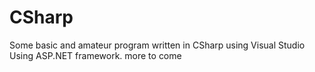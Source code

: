 # CSharp
Some basic and amateur program written in CSharp using Visual Studio
Using ASP.NET framework.
more to come
